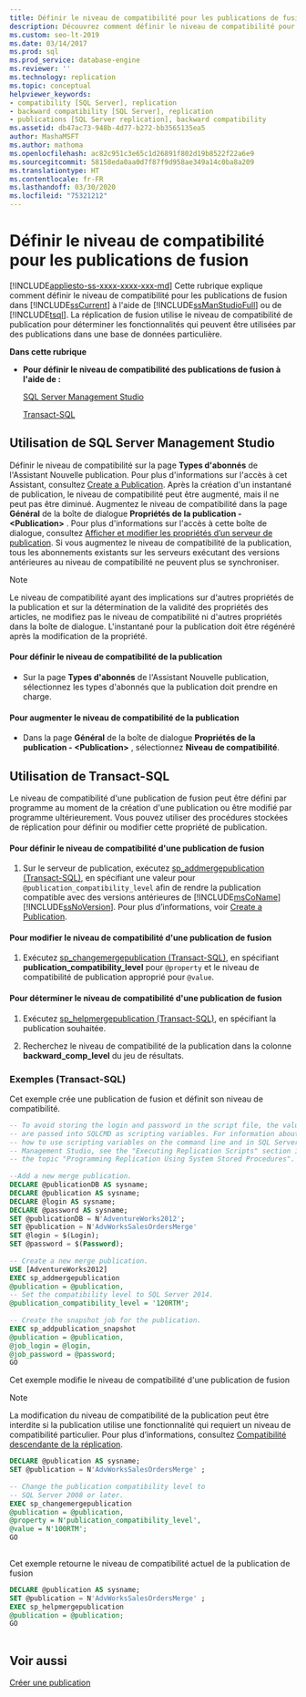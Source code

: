 ```yaml
---
title: Définir le niveau de compatibilité pour les publications de fusion
description: Découvrez comment définir le niveau de compatibilité pour les publications de fusion à l’aide de SQL Server Management Studio (SSMS) ou de Transact-SQL (T-SQL).
ms.custom: seo-lt-2019
ms.date: 03/14/2017
ms.prod: sql
ms.prod_service: database-engine
ms.reviewer: ''
ms.technology: replication
ms.topic: conceptual
helpviewer_keywords:
- compatibility [SQL Server], replication
- backward compatibility [SQL Server], replication
- publications [SQL Server replication], backward compatibility
ms.assetid: db47ac73-948b-4d77-b272-bb3565135ea5
author: MashaMSFT
ms.author: mathoma
ms.openlocfilehash: ac82c951c3e65c1d26891f802d19b8522f22a6e9
ms.sourcegitcommit: 58158eda0aa0d7f87f9d958ae349a14c0ba8a209
ms.translationtype: HT
ms.contentlocale: fr-FR
ms.lasthandoff: 03/30/2020
ms.locfileid: "75321212"
---
```

# <a name="set-the-compatibility-level-for-merge-publications"></a>Définir le niveau de compatibilité pour les publications de fusion
[!INCLUDE[appliesto-ss-xxxx-xxxx-xxx-md](../../../includes/appliesto-ss-xxxx-xxxx-xxx-md.md)]
  Cette rubrique explique comment définir le niveau de compatibilité pour les publications de fusion dans [!INCLUDE[ssCurrent](../../../includes/sscurrent-md.md)] à l'aide de [!INCLUDE[ssManStudioFull](../../../includes/ssmanstudiofull-md.md)] ou de [!INCLUDE[tsql](../../../includes/tsql-md.md)]. La réplication de fusion utilise le niveau de compatibilité de publication pour déterminer les fonctionnalités qui peuvent être utilisées par des publications dans une base de données particulière.  
  
 **Dans cette rubrique**  
  
-   **Pour définir le niveau de compatibilité des publications de fusion à l'aide de :**  
  
     [SQL Server Management Studio](#SSMSProcedure)  
  
     [Transact-SQL](#TsqlProcedure)  
  
##  <a name="using-sql-server-management-studio"></a><a name="SSMSProcedure"></a> Utilisation de SQL Server Management Studio  
 Définir le niveau de compatibilité sur la page **Types d'abonnés** de l'Assistant Nouvelle publication. Pour plus d'informations sur l'accès à cet Assistant, consultez [Create a Publication](../../../relational-databases/replication/publish/create-a-publication.md). Après la création d'un instantané de publication, le niveau de compatibilité peut être augmenté, mais il ne peut pas être diminué. Augmentez le niveau de compatibilité dans la page **Général** de la boîte de dialogue **Propriétés de la publication - \<Publication>** . Pour plus d'informations sur l'accès à cette boîte de dialogue, consultez [Afficher et modifier les propriétés d’un serveur de publication](../../../relational-databases/replication/publish/view-and-modify-publication-properties.md). Si vous augmentez le niveau de compatibilité de la publication, tous les abonnements existants sur les serveurs exécutant des versions antérieures au niveau de compatibilité ne peuvent plus se synchroniser.  
  
> [!NOTE]  
>  Le niveau de compatibilité ayant des implications sur d'autres propriétés de la publication et sur la détermination de la validité des propriétés des articles, ne modifiez pas le niveau de compatibilité ni d'autres propriétés dans la boîte de dialogue. L'instantané pour la publication doit être régénéré après la modification de la propriété.  
  
#### <a name="to-set-the-publication-compatibility-level"></a>Pour définir le niveau de compatibilité de la publication  
  
-   Sur la page **Types d'abonnés** de l'Assistant Nouvelle publication, sélectionnez les types d'abonnés que la publication doit prendre en charge.  
  
#### <a name="to-increase-the-publication-compatibility-level"></a>Pour augmenter le niveau de compatibilité de la publication  
  
-   Dans la page **Général** de la boîte de dialogue **Propriétés de la publication - \<Publication>** , sélectionnez **Niveau de compatibilité**.  
  
##  <a name="using-transact-sql"></a><a name="TsqlProcedure"></a> Utilisation de Transact-SQL  
 Le niveau de compatibilité d'une publication de fusion peut être défini par programme au moment de la création d'une publication ou être modifié par programme ultérieurement. Vous pouvez utiliser des procédures stockées de réplication pour définir ou modifier cette propriété de publication.  
  
#### <a name="to-set-the-publication-compatibility-level-for-a-merge-publication"></a>Pour définir le niveau de compatibilité d'une publication de fusion  
  
1.  Sur le serveur de publication, exécutez [sp_addmergepublication &#40;Transact-SQL&#41;](../../../relational-databases/system-stored-procedures/sp-addmergepublication-transact-sql.md), en spécifiant une valeur pour `@publication_compatibility_level` afin de rendre la publication compatible avec des versions antérieures de [!INCLUDE[msCoName](../../../includes/msconame-md.md)] [!INCLUDE[ssNoVersion](../../../includes/ssnoversion-md.md)]. Pour plus d’informations, voir [Create a Publication](../../../relational-databases/replication/publish/create-a-publication.md).  

#### <a name="to-change-the-publication-compatibility-level-of-a-merge-publication"></a>Pour modifier le niveau de compatibilité d'une publication de fusion  
  
1.  Exécutez [sp_changemergepublication &#40;Transact-SQL&#41;](../../../relational-databases/system-stored-procedures/sp-changemergepublication-transact-sql.md), en spécifiant **publication_compatibility_level** pour `@property` et le niveau de compatibilité de publication approprié pour `@value`.  
  
#### <a name="to-determine-the-publication-compatibility-level-of-a-merge-publication"></a>Pour déterminer le niveau de compatibilité d'une publication de fusion  
  
1.  Exécutez [sp_helpmergepublication &#40;Transact-SQL&#41;](../../../relational-databases/system-stored-procedures/sp-helpmergepublication-transact-sql.md), en spécifiant la publication souhaitée.  
  
2.  Recherchez le niveau de compatibilité de la publication dans la colonne **backward_comp_level** du jeu de résultats.  
  
###  <a name="examples-transact-sql"></a><a name="TsqlExample"></a> Exemples (Transact-SQL)  
 Cet exemple crée une publication de fusion et définit son niveau de compatibilité.  
  
```sql  
-- To avoid storing the login and password in the script file, the values   
-- are passed into SQLCMD as scripting variables. For information about   
-- how to use scripting variables on the command line and in SQL Server  
-- Management Studio, see the "Executing Replication Scripts" section in  
-- the topic "Programming Replication Using System Stored Procedures".  
  
--Add a new merge publication.  
DECLARE @publicationDB AS sysname;  
DECLARE @publication AS sysname;  
DECLARE @login AS sysname;  
DECLARE @password AS sysname;  
SET @publicationDB = N'AdventureWorks2012';   
SET @publication = N'AdvWorksSalesOrdersMerge'   
SET @login = $(Login);  
SET @password = $(Password);  
  
-- Create a new merge publication.   
USE [AdventureWorks2012]  
EXEC sp_addmergepublication   
@publication = @publication,   
-- Set the compatibility level to SQL Server 2014.  
@publication_compatibility_level = '120RTM';   
  
-- Create the snapshot job for the publication.  
EXEC sp_addpublication_snapshot   
@publication = @publication,  
@job_login = @login,  
@job_password = @password;  
GO  
```  
  
 Cet exemple modifie le niveau de compatibilité d'une publication de fusion  
  
> [!NOTE]  
>  La modification du niveau de compatibilité de la publication peut être interdite si la publication utilise une fonctionnalité qui requiert un niveau de compatibilité particulier. Pour plus d’informations, consultez [Compatibilité descendante de la réplication](../../../relational-databases/replication/replication-backward-compatibility.md).  
  
```sql  
DECLARE @publication AS sysname;  
SET @publication = N'AdvWorksSalesOrdersMerge' ;  
  
-- Change the publication compatibility level to   
-- SQL Server 2008 or later.  
EXEC sp_changemergepublication   
@publication = @publication,   
@property = N'publication_compatibility_level',   
@value = N'100RTM';  
GO  
  
```  
  
 Cet exemple retourne le niveau de compatibilité actuel de la publication de fusion  
  
```sql  
DECLARE @publication AS sysname;  
SET @publication = N'AdvWorksSalesOrdersMerge' ;  
EXEC sp_helpmergepublication   
@publication = @publication;  
GO  
  
```  
  
## <a name="see-also"></a>Voir aussi  
 [Créer une publication](../../../relational-databases/replication/publish/create-a-publication.md)  
  
  
